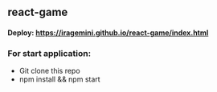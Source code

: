 ## react-game

#### Deploy: https://iragemini.github.io/react-game/index.html


### For start application:

- Git clone this repo
- npm install && npm start
